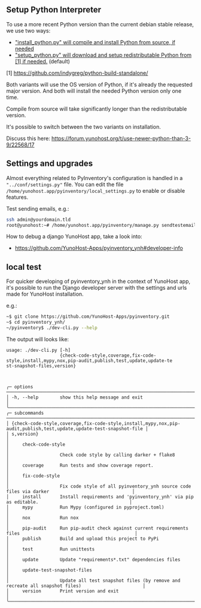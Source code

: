 ## Setup Python Interpreter

To use a more recent Python version than the current debian stable release,
we use two ways:

* ["install_python.py" will compile and install Python from source, if needed](https://github.com/jedie/manageprojects/blob/main/docs/install_python.md)
* ["setup_python.py" will download and setup redistributable Python from [1] if needed.](https://github.com/jedie/manageprojects/blob/main/docs/setup_python.md) (default)

[1] https://github.com/indygreg/python-build-standalone/

Both variants will use the OS version of Python, if it's already the requested major version.
And both will install the needed Python version only one time.

Compile from source will take significantly longer than the redistributable version.

It's possible to switch between the two variants on installation.

Discuss this here: https://forum.yunohost.org/t/use-newer-python-than-3-9/22568/17

## Settings and upgrades

Almost everything related to PyInventory's configuration is handled in a `"../conf/settings.py"` file.
You can edit the file `/home/yunohost.app/pyinventory/local_settings.py` to enable or disable features.

Test sending emails, e.g.:

```bash
ssh admin@yourdomain.tld
root@yunohost:~# /home/yunohost.app/pyinventory/manage.py sendtestemail --admins
```

How to debug a django YunoHost app, take a look into:

* https://github.com/YunoHost-Apps/pyinventory_ynh#developer-info

## local test

For quicker developing of pyinventory_ynh in the context of YunoHost app,
it's possible to run the Django developer server with the settings
and urls made for YunoHost installation.

e.g.:
```bash
~$ git clone https://github.com/YunoHost-Apps/pyinventory.git
~$ cd pyinventory_ynh/
~/pyinventory$ ./dev-cli.py --help
```


The output will looks like:

[comment]: <> (✂✂✂ auto generated help start ✂✂✂)
```
usage: ./dev-cli.py [-h]
                    {check-code-style,coverage,fix-code-style,install,mypy,nox,pip-audit,publish,test,update,update-te
st-snapshot-files,version}



╭─ options ──────────────────────────────────────────────────────────────────────────────────────────────────────────╮
│ -h, --help        show this help message and exit                                                                  │
╰────────────────────────────────────────────────────────────────────────────────────────────────────────────────────╯
╭─ subcommands ──────────────────────────────────────────────────────────────────────────────────────────────────────╮
│ {check-code-style,coverage,fix-code-style,install,mypy,nox,pip-audit,publish,test,update,update-test-snapshot-file │
│ s,version}                                                                                                         │
│     check-code-style                                                                                               │
│                   Check code style by calling darker + flake8                                                      │
│     coverage      Run tests and show coverage report.                                                              │
│     fix-code-style                                                                                                 │
│                   Fix code style of all pyinventory_ynh source code files via darker                               │
│     install       Install requirements and 'pyinventory_ynh' via pip as editable.                                  │
│     mypy          Run Mypy (configured in pyproject.toml)                                                          │
│     nox           Run nox                                                                                          │
│     pip-audit     Run pip-audit check against current requirements files                                           │
│     publish       Build and upload this project to PyPi                                                            │
│     test          Run unittests                                                                                    │
│     update        Update "requirements*.txt" dependencies files                                                    │
│     update-test-snapshot-files                                                                                     │
│                   Update all test snapshot files (by remove and recreate all snapshot files)                       │
│     version       Print version and exit                                                                           │
╰────────────────────────────────────────────────────────────────────────────────────────────────────────────────────╯
```
[comment]: <> (✂✂✂ auto generated help end ✂✂✂)
